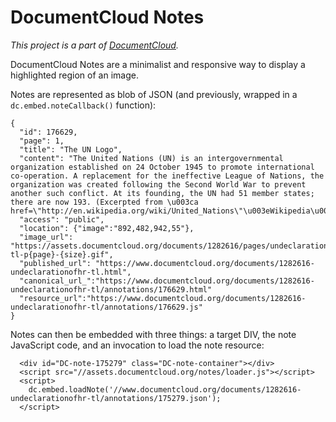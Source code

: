 # DocumentCloud Notes

*This project is a part of [DocumentCloud][].*

DocumentCloud Notes are a minimalist and responsive way to display a highlighted region of an image.

Notes are represented as blob of JSON (and previously, wrapped in a `dc.embed.noteCallback()` function):

```
{
  "id": 176629,
  "page": 1,
  "title": "The UN Logo",
  "content": "The United Nations (UN) is an intergovernmental organization established on 24 October 1945 to promote international co-operation. A replacement for the ineffective League of Nations, the organization was created following the Second World War to prevent another such conflict. At its founding, the UN had 51 member states; there are now 193. (Excerpted from \u003ca href=\"http://en.wikipedia.org/wiki/United_Nations\"\u003eWikipedia\u003c/a\u003e)",
  "access": "public",
  "location": {"image":"892,482,942,55"},
  "image_url": "https://assets.documentcloud.org/documents/1282616/pages/undeclarationofhr-tl-p{page}-{size}.gif",
  "published_url": "https://www.documentcloud.org/documents/1282616-undeclarationofhr-tl.html",
  "canonical_url_":"https://www.documentcloud.org/documents/1282616-undeclarationofhr-tl/annotations/176629.html"
  "resource_url":"https://www.documentcloud.org/documents/1282616-undeclarationofhr-tl/annotations/176629.js"
}

```

Notes can then be embedded with three things: a target DIV, the note JavaScript code, and an invocation to load the note resource:

```
  <div id="DC-note-175279" class="DC-note-container"></div>
  <script src="//assets.documentcloud.org/notes/loader.js"></script>
  <script>
    dc.embed.loadNote('//www.documentcloud.org/documents/1282616-undeclarationofhr-tl/annotations/175279.json');
  </script>
```

[DocumentCloud]: https://www.documentcloud.org
